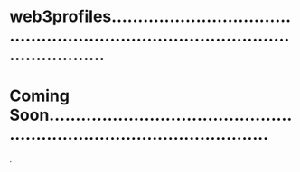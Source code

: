 # web3profiles.........................................................................................................
# Coming Soon...............................................................................................
.
